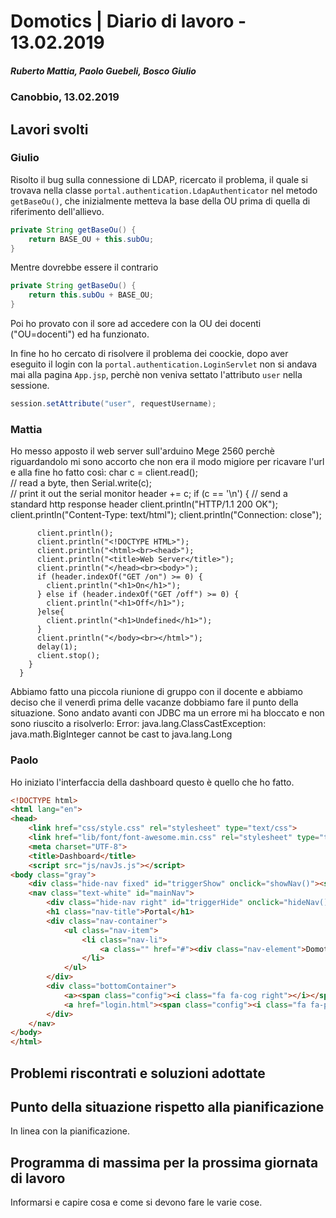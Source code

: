 # Domotics | Diario di lavoro - 13.02.2019

##### Ruberto Mattia, Paolo Guebeli, Bosco Giulio

### Canobbio, 13.02.2019

## Lavori svolti

### Giulio

Risolto il bug sulla connessione di LDAP, ricercato il problema, il quale si trovava nella classe
`portal.authentication.LdapAuthenticator` nel metodo `getBaseOu()`, che inizialmente metteva la base
della OU prima di quella di riferimento dell'allievo.

```java
private String getBaseOu() {
    return BASE_OU + this.subOu;
}
```

Mentre dovrebbe essere il contrario

```java
private String getBaseOu() {
    return this.subOu + BASE_OU;
}
```

Poi ho provato con il sore ad accedere con la OU dei docenti ("OU=docenti") ed ha funzionato.

In fine ho ho cercato di risolvere il problema dei coockie, dopo aver eseguito il login con la
`portal.authentication.LoginServlet` non si andava mai alla pagina `App.jsp`, perch&egrave; non
veniva settato l'attributo `user` nella sessione.

```java
session.setAttribute("user", requestUsername);
```

### Mattia

Ho messo apposto il web server sull'arduino Mege 2560 perchè riguardandolo mi sono accorto che
non era il modo migiore per ricavare l'url e alla fine ho fatto così:
      char c = client.read();             
      // read a byte, then
      Serial.write(c);                    
      // print it out the serial monitor
      header += c;
        if (c == '\n') {
          // send a standard http response header
          client.println("HTTP/1.1 200 OK");
          client.println("Content-Type: text/html");
          client.println("Connection: close");  

          client.println();
          client.println("<!DOCTYPE HTML>");
          client.println("<html><br><head>");
          client.println("<title>Web Server</title>");
          client.println("</head><br><body>");  
          if (header.indexOf("GET /on") >= 0) {
            client.println("<h1>On</h1>");
          } else if (header.indexOf("GET /off") >= 0) {
            client.println("<h1>Off</h1>");
          }else{
            client.println("<h1>Undefined</h1>");
          }
          client.println("</body><br></html>");
          delay(1);
          client.stop();
        }
      }
Abbiamo fatto una piccola riunione di gruppo con il docente e abbiamo deciso che il venerdì
prima delle vacanze dobbiamo fare il punto della situazione.
Sono andato avanti con JDBC ma un errore mi ha bloccato e non sono riuscito a risolverlo:
Error: java.lang.ClassCastException: java.math.BigInteger cannot be cast to java.lang.Long

### Paolo

Ho iniziato l'interfaccia della dashboard questo è quello che ho fatto.
```html
<!DOCTYPE html>
<html lang="en">
<head>
    <link href="css/style.css" rel="stylesheet" type="text/css">
    <link href="lib/font/font-awesome.min.css" rel="stylesheet" type="text/css">
    <meta charset="UTF-8">
    <title>Dashboard</title>
    <script src="js/navJs.js"></script>
<body class="gray">
    <div class="hide-nav fixed" id="triggerShow" onclick="showNav()"><span class="config"><i class="fa fa-bars"></i></span></div>
    <nav class="text-white" id="mainNav">
        <div class="hide-nav right" id="triggerHide" onclick="hideNav()"><span class="config"><i class="fa fa-times"></i></span></div>
        <h1 class="nav-title">Portal</h1>
        <div class="nav-container">
            <ul class="nav-item">
                <li class="nav-li">
                    <a class="" href="#"><div class="nav-element">Domotics</div></a>
                </li>
            </ul>
        </div>
        <div class="bottomContainer">
            <a><span class="config"><i class="fa fa-cog right"></i></span></a>
            <a href="login.html"><span class="config"><i class="fa fa-power-off"></i></span></a>
        </div>
    </nav>
</body>
</html>
```


##  Problemi riscontrati e soluzioni adottate


##  Punto della situazione rispetto alla pianificazione
In linea con la pianificazione.


## Programma di massima per la prossima giornata di lavoro
Informarsi e capire cosa e come si devono fare le varie cose.
